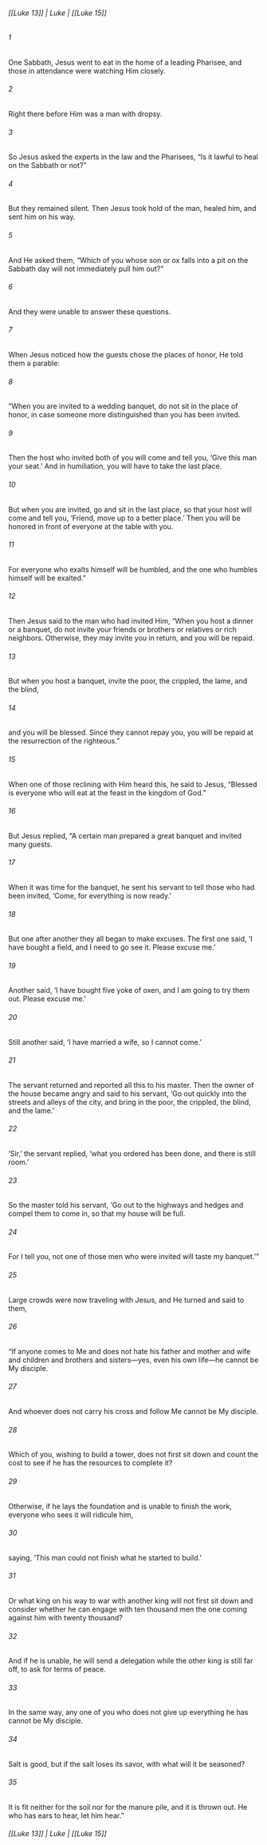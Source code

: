 ###### [[Luke 13]] | Luke | [[Luke 15]]

###### 1
One Sabbath, Jesus went to eat in the home of a leading Pharisee, and those in attendance were watching Him closely.
###### 2
Right there before Him was a man with dropsy.
###### 3
So Jesus asked the experts in the law and the Pharisees, “Is it lawful to heal on the Sabbath or not?”
###### 4
But they remained silent. Then Jesus took hold of the man, healed him, and sent him on his way.
###### 5
And He asked them, “Which of you whose son or ox falls into a pit on the Sabbath day will not immediately pull him out?”
###### 6
And they were unable to answer these questions.
###### 7
When Jesus noticed how the guests chose the places of honor, He told them a parable:
###### 8
“When you are invited to a wedding banquet, do not sit in the place of honor, in case someone more distinguished than you has been invited.
###### 9
Then the host who invited both of you will come and tell you, ‘Give this man your seat.’ And in humiliation, you will have to take the last place.
###### 10
But when you are invited, go and sit in the last place, so that your host will come and tell you, ‘Friend, move up to a better place.’ Then you will be honored in front of everyone at the table with you.
###### 11
For everyone who exalts himself will be humbled, and the one who humbles himself will be exalted.”
###### 12
Then Jesus said to the man who had invited Him, “When you host a dinner or a banquet, do not invite your friends or brothers or relatives or rich neighbors. Otherwise, they may invite you in return, and you will be repaid.
###### 13
But when you host a banquet, invite the poor, the crippled, the lame, and the blind,
###### 14
and you will be blessed. Since they cannot repay you, you will be repaid at the resurrection of the righteous.”
###### 15
When one of those reclining with Him heard this, he said to Jesus, “Blessed is everyone who will eat at the feast in the kingdom of God.”
###### 16
But Jesus replied, “A certain man prepared a great banquet and invited many guests.
###### 17
When it was time for the banquet, he sent his servant to tell those who had been invited, ‘Come, for everything is now ready.’
###### 18
But one after another they all began to make excuses. The first one said, ‘I have bought a field, and I need to go see it. Please excuse me.’
###### 19
Another said, ‘I have bought five yoke of oxen, and I am going to try them out. Please excuse me.’
###### 20
Still another said, ‘I have married a wife, so I cannot come.’
###### 21
The servant returned and reported all this to his master. Then the owner of the house became angry and said to his servant, ‘Go out quickly into the streets and alleys of the city, and bring in the poor, the crippled, the blind, and the lame.’
###### 22
‘Sir,’ the servant replied, ‘what you ordered has been done, and there is still room.’
###### 23
So the master told his servant, ‘Go out to the highways and hedges and compel them to come in, so that my house will be full.
###### 24
For I tell you, not one of those men who were invited will taste my banquet.’”
###### 25
Large crowds were now traveling with Jesus, and He turned and said to them,
###### 26
“If anyone comes to Me and does not hate his father and mother and wife and children and brothers and sisters—yes, even his own life—he cannot be My disciple.
###### 27
And whoever does not carry his cross and follow Me cannot be My disciple.
###### 28
Which of you, wishing to build a tower, does not first sit down and count the cost to see if he has the resources to complete it?
###### 29
Otherwise, if he lays the foundation and is unable to finish the work, everyone who sees it will ridicule him,
###### 30
saying, ‘This man could not finish what he started to build.’
###### 31
Or what king on his way to war with another king will not first sit down and consider whether he can engage with ten thousand men the one coming against him with twenty thousand?
###### 32
And if he is unable, he will send a delegation while the other king is still far off, to ask for terms of peace.
###### 33
In the same way, any one of you who does not give up everything he has cannot be My disciple.
###### 34
Salt is good, but if the salt loses its savor, with what will it be seasoned?
###### 35
It is fit neither for the soil nor for the manure pile, and it is thrown out. He who has ears to hear, let him hear.”

###### [[Luke 13]] | Luke | [[Luke 15]]

